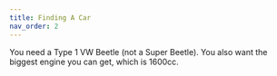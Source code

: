 ```yaml
---
title: Finding A Car
nav_order: 2
---
```

You need a Type 1 VW Beetle (not a Super Beetle). You also want the biggest engine you can get, which is 1600cc.